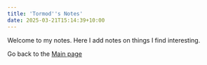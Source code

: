```yaml
---
title: 'Tormod''s Notes'
date: 2025-03-21T15:14:39+10:00
---
```


Welcome to my notes. Here I add notes on things I find interesting.

Go back to the [Main page](https://tormod.dev)